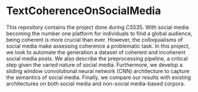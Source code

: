 # TextCoherenceOnSocialMedia
This repository contains the project done during CS535.
With social media becoming the number one platform for individuals to find a global audience, being coherent is more crucial than ever.
However, the colloquialisms of social media make assessing coherence a problematic task.
In this project, we look to automate the generation a dataset of coherent and incoherent social media posts. We also describe the preprocessing pipeline, a critical step given the varied nature of social media. Furthermore, we develop a sliding window convolutional neural network (CNN) architecture to capture the semantics of social media. Finally, we compare our results with existing architectures on both social media and non-social media-based corpora.

